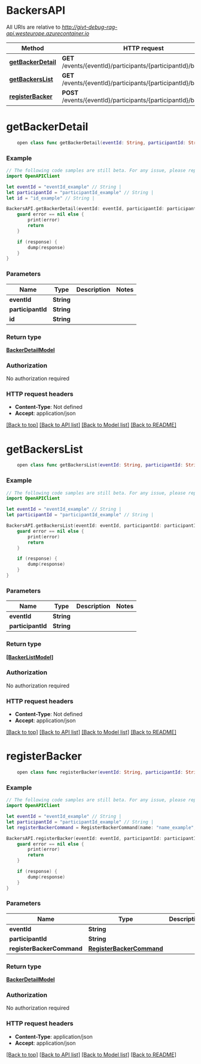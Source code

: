 # BackersAPI

All URIs are relative to *http://givt-debug-rag-api.westeurope.azurecontainer.io*

Method | HTTP request | Description
------------- | ------------- | -------------
[**getBackerDetail**](BackersAPI.md#getbackerdetail) | **GET** /events/{eventId}/participants/{participantId}/backers/{id} | 
[**getBackersList**](BackersAPI.md#getbackerslist) | **GET** /events/{eventId}/participants/{participantId}/backers | 
[**registerBacker**](BackersAPI.md#registerbacker) | **POST** /events/{eventId}/participants/{participantId}/backers | 


# **getBackerDetail**
```swift
    open class func getBackerDetail(eventId: String, participantId: String, id: String, completion: @escaping (_ data: BackerDetailModel?, _ error: Error?) -> Void)
```



### Example 
```swift
// The following code samples are still beta. For any issue, please report via http://github.com/OpenAPITools/openapi-generator/issues/new
import OpenAPIClient

let eventId = "eventId_example" // String | 
let participantId = "participantId_example" // String | 
let id = "id_example" // String | 

BackersAPI.getBackerDetail(eventId: eventId, participantId: participantId, id: id) { (response, error) in
    guard error == nil else {
        print(error)
        return
    }

    if (response) {
        dump(response)
    }
}
```

### Parameters

Name | Type | Description  | Notes
------------- | ------------- | ------------- | -------------
 **eventId** | **String** |  | 
 **participantId** | **String** |  | 
 **id** | **String** |  | 

### Return type

[**BackerDetailModel**](BackerDetailModel.md)

### Authorization

No authorization required

### HTTP request headers

 - **Content-Type**: Not defined
 - **Accept**: application/json

[[Back to top]](#) [[Back to API list]](../README.md#documentation-for-api-endpoints) [[Back to Model list]](../README.md#documentation-for-models) [[Back to README]](../README.md)

# **getBackersList**
```swift
    open class func getBackersList(eventId: String, participantId: String, completion: @escaping (_ data: [BackerListModel]?, _ error: Error?) -> Void)
```



### Example 
```swift
// The following code samples are still beta. For any issue, please report via http://github.com/OpenAPITools/openapi-generator/issues/new
import OpenAPIClient

let eventId = "eventId_example" // String | 
let participantId = "participantId_example" // String | 

BackersAPI.getBackersList(eventId: eventId, participantId: participantId) { (response, error) in
    guard error == nil else {
        print(error)
        return
    }

    if (response) {
        dump(response)
    }
}
```

### Parameters

Name | Type | Description  | Notes
------------- | ------------- | ------------- | -------------
 **eventId** | **String** |  | 
 **participantId** | **String** |  | 

### Return type

[**[BackerListModel]**](BackerListModel.md)

### Authorization

No authorization required

### HTTP request headers

 - **Content-Type**: Not defined
 - **Accept**: application/json

[[Back to top]](#) [[Back to API list]](../README.md#documentation-for-api-endpoints) [[Back to Model list]](../README.md#documentation-for-models) [[Back to README]](../README.md)

# **registerBacker**
```swift
    open class func registerBacker(eventId: String, participantId: String, registerBackerCommand: RegisterBackerCommand, completion: @escaping (_ data: BackerDetailModel?, _ error: Error?) -> Void)
```



### Example 
```swift
// The following code samples are still beta. For any issue, please report via http://github.com/OpenAPITools/openapi-generator/issues/new
import OpenAPIClient

let eventId = "eventId_example" // String | 
let participantId = "participantId_example" // String | 
let registerBackerCommand = RegisterBackerCommand(name: "name_example", emailAddress: "emailAddress_example", amount: 123) // RegisterBackerCommand | 

BackersAPI.registerBacker(eventId: eventId, participantId: participantId, registerBackerCommand: registerBackerCommand) { (response, error) in
    guard error == nil else {
        print(error)
        return
    }

    if (response) {
        dump(response)
    }
}
```

### Parameters

Name | Type | Description  | Notes
------------- | ------------- | ------------- | -------------
 **eventId** | **String** |  | 
 **participantId** | **String** |  | 
 **registerBackerCommand** | [**RegisterBackerCommand**](RegisterBackerCommand.md) |  | 

### Return type

[**BackerDetailModel**](BackerDetailModel.md)

### Authorization

No authorization required

### HTTP request headers

 - **Content-Type**: application/json
 - **Accept**: application/json

[[Back to top]](#) [[Back to API list]](../README.md#documentation-for-api-endpoints) [[Back to Model list]](../README.md#documentation-for-models) [[Back to README]](../README.md)

